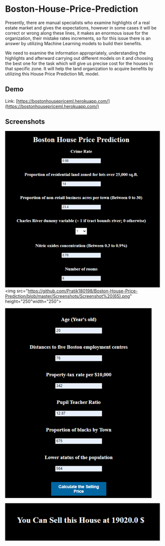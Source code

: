 # Boston-House-Price-Prediction
Presently, there are manual specialists who examine highlights of a real estate market and gives 
the expectations, however in some cases it will be correct or wrong along these lines, it makes 
an enormous issue for the organization, their mistake rates increments, so for this issue there is 
an answer by utilizing Machine Learning models to build their benefits.

We need to examine 
the information appropriately, understanding the highlights and afterward carrying out different 
models on it and choosing the best one for the task which will give us precise cost for the houses 
in that specific zone. It will help the land organization to acquire benefits by utilizing this House 
Price Prediction ML model.

## Demo
Link: [https://bostonhousepriceml.herokuapp.com/](https://bostonhousepriceml.herokuapp.com/)

## Screenshots
![Screenshot_1](https://github.com/Pratik180198/Boston-House-Price-Prediction/blob/master/Screenshots/Screenshot%20(65).png)
<img src="https://github.com/Pratik180198/Boston-House-Price-Prediction/blob/master/Screenshots/Screenshot%20(65).png" height="250"width="250">

![Screenshot_2](https://github.com/Pratik180198/Boston-House-Price-Prediction/blob/master/Screenshots/Screenshot%20(66).png)

![Screenshot_3](https://github.com/Pratik180198/Boston-House-Price-Prediction/blob/master/Screenshots/Screenshot%20(67).png)
